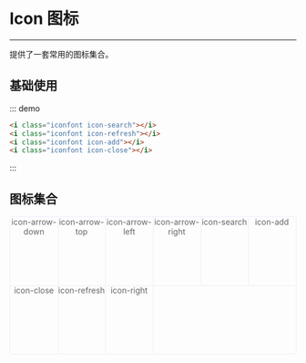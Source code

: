 <style>
.demo-block .iconfont {
    font-size: 30px;
}
.icon-list {
    overflow: hidden;
    list-style: none;
    padding: 0;
    border: solid 1px #eaeefb;
    border-radius: 4px;
}
.icon-list li {
    float: left;
    width: 16.66%;
    text-align: center;
    height: 120px;
    color: #666;
    font-size: 14px;
    transition: color .15s linear;

    border-right: 1px solid #eee;
    border-bottom: 1px solid #eee;
    margin-right: -1px;
    margin-bottom: -1px;
}
.icon-list li i {
    display: block;
    line-height: 80px;
    font-size: 40px;
    color: #606266;
}
</style>

# Icon 图标
---
提供了一套常用的图标集合。
## 基础使用
<div class="demo-block">
    <div class="block">
        <i class="iconfont icon-search"></i>
        <i class="iconfont icon-refresh"></i>
        <i class="iconfont icon-add"></i>
        <i class="iconfont icon-close"></i>
    </div>
</div>

::: demo
```html
<i class="iconfont icon-search"></i>
<i class="iconfont icon-refresh"></i>
<i class="iconfont icon-add"></i>
<i class="iconfont icon-close"></i>
```
:::

## 图标集合
<ul class="icon-list">
    <li>
        <i class="iconfont icon-arrow-down"></i>
        <span>icon-arrow-down</span>
    </li>
    <li>
        <i class="iconfont icon-arrow-top"></i>
        <span>icon-arrow-top</span>
    </li>
    <li>
        <i class="iconfont icon-arrow-left"></i>
        <span>icon-arrow-left</span>
    </li>
    <li>
        <i class="iconfont icon-arrow-right"></i>
        <span>icon-arrow-right</span>
    </li>
    <li>
        <i class="iconfont icon-search"></i>
        <span>icon-search</span>
    </li>
    <li>
        <i class="iconfont icon-add"></i>
        <span>icon-add</span>
    </li>
    <li>
        <i class="iconfont icon-close"></i>
        <span>icon-close</span>
    </li>
    <li>
        <i class="iconfont icon-refresh"></i>
        <span>icon-refresh</span>
    </li>
    <li>
        <i class="iconfont icon-right"></i>
        <span>icon-right</span>
    </li>
</ul>